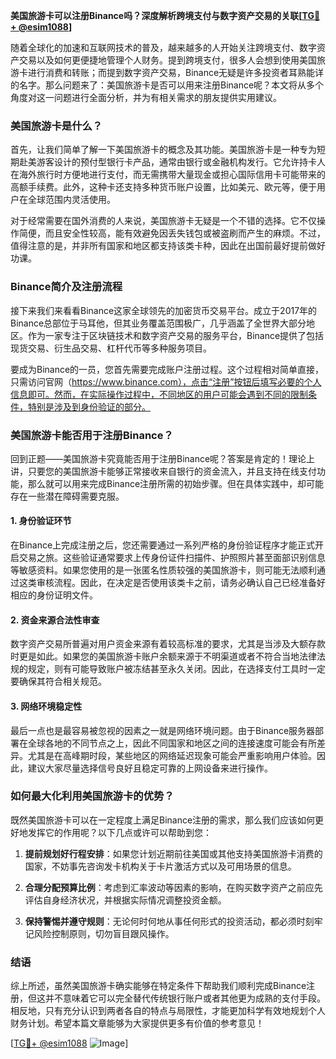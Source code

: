 **美国旅游卡可以注册Binance吗？深度解析跨境支付与数字资产交易的关联[[TG💪+ @esim1088](https://t.me/s/esim1088)]**

随着全球化的加速和互联网技术的普及，越来越多的人开始关注跨境支付、数字资产交易以及如何更便捷地管理个人财务。提到跨境支付，很多人会想到使用美国旅游卡进行消费和转账；而提到数字资产交易，Binance无疑是许多投资者耳熟能详的名字。那么问题来了：美国旅游卡是否可以用来注册Binance呢？本文将从多个角度对这一问题进行全面分析，并为有相关需求的朋友提供实用建议。

### 美国旅游卡是什么？

首先，让我们简单了解一下美国旅游卡的概念及其功能。美国旅游卡是一种专为短期赴美游客设计的预付型银行卡产品，通常由银行或金融机构发行。它允许持卡人在海外旅行时方便地进行支付，而无需携带大量现金或担心国际信用卡可能带来的高额手续费。此外，这种卡还支持多种货币账户设置，比如美元、欧元等，便于用户在全球范围内灵活使用。

对于经常需要在国外消费的人来说，美国旅游卡无疑是一个不错的选择。它不仅操作简便，而且安全性较高，能有效避免因丢失钱包或被盗刷而产生的麻烦。不过，值得注意的是，并非所有国家和地区都支持该类卡种，因此在出国前最好提前做好功课。

### Binance简介及注册流程

接下来我们来看看Binance这家全球领先的加密货币交易平台。成立于2017年的Binance总部位于马耳他，但其业务覆盖范围极广，几乎涵盖了全世界大部分地区。作为一家专注于区块链技术和数字资产交易的服务平台，Binance提供了包括现货交易、衍生品交易、杠杆代币等多种服务项目。

要成为Binance的一员，您首先需要完成账户注册过程。这个过程相对简单直接，只需访问官网（https://www.binance.com），点击“注册”按钮后填写必要的个人信息即可。然而，在实际操作过程中，不同地区的用户可能会遇到不同的限制条件，特别是涉及到身份验证的部分。

### 美国旅游卡能否用于注册Binance？

回到正题——美国旅游卡究竟能否用于注册Binance呢？答案是肯定的！理论上讲，只要您的美国旅游卡能够正常接收来自银行的资金流入，并且支持在线支付功能，那么就可以用来完成Binance注册所需的初始步骤。但在具体实践中，却可能存在一些潜在障碍需要克服。

#### 1. **身份验证环节**
   在Binance上完成注册之后，您还需要通过一系列严格的身份验证程序才能正式开启交易之旅。这些验证通常要求上传身份证件扫描件、护照照片甚至面部识别信息等敏感资料。如果您使用的是一张匿名性质较强的美国旅游卡，则可能无法顺利通过这类审核流程。因此，在决定是否使用该类卡之前，请务必确认自己已经准备好相应的身份证明文件。

#### 2. **资金来源合法性审查**
   数字资产交易所普遍对用户资金来源有着较高标准的要求，尤其是当涉及大额存款时更是如此。如果您的美国旅游卡账户余额来源于不明渠道或者不符合当地法律法规的规定，则有可能导致账户被冻结甚至永久关闭。因此，在选择支付工具时一定要确保其符合相关规范。

#### 3. **网络环境稳定性**
   最后一点也是最容易被忽视的因素之一就是网络环境问题。由于Binance服务器部署在全球各地的不同节点之上，因此不同国家和地区之间的连接速度可能会有所差异。尤其是在高峰期时段，某些地区的网络延迟现象可能会严重影响用户体验。因此，建议大家尽量选择信号良好且稳定可靠的上网设备来进行操作。

### 如何最大化利用美国旅游卡的优势？

既然美国旅游卡可以在一定程度上满足Binance注册的需求，那么我们应该如何更好地发挥它的作用呢？以下几点或许可以帮助到您：

1. **提前规划好行程安排**：如果您计划近期前往美国或其他支持美国旅游卡消费的国家，不妨事先咨询发卡机构关于卡片激活方式以及可用场景的信息。
   
2. **合理分配预算比例**：考虑到汇率波动等因素的影响，在购买数字资产之前应先评估自身经济状况，并根据实际情况调整投资金额。
   
3. **保持警惕并遵守规则**：无论何时何地从事任何形式的投资活动，都必须时刻牢记风险控制原则，切勿盲目跟风操作。

### 结语

综上所述，虽然美国旅游卡确实能够在特定条件下帮助我们顺利完成Binance注册，但这并不意味着它可以完全替代传统银行账户或者其他更为成熟的支付手段。相反地，只有充分认识到两者各自的特点与局限性，才能更加科学有效地规划个人财务计划。希望本篇文章能够为大家提供更多有价值的参考意见！

[[TG💪+ @esim1088](https://t.me/s/esim1088) ![Image](https://i.postimg.cc/4NQfJmqS/Snipaste-2025-05-13-00-14-12.png)]